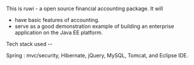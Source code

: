 This is ruwi - a open source financial accounting package. It will
- have basic features of accounting.
- serve as a good demonstration example of building an enterprise application on the Java EE platform.


Tech stack used --

Spring : mvc/security, Hibernate, jQuery, MySQL, Tomcat, and Eclipse IDE.